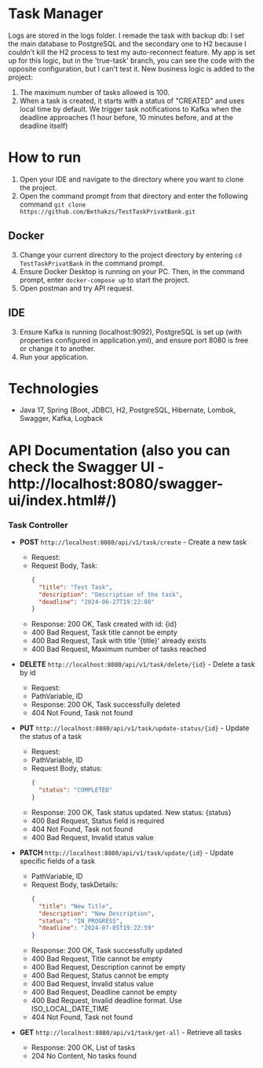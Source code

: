 # Task Manager

Logs are stored in the logs folder. I remade the task with backup db: I set the main database to PostgreSQL and the secondary one to H2 because I couldn't kill the H2 process to test my auto-reconnect feature. My app is set up for this logic, but in the 'true-task' branch, you can see the code with the opposite configuration, but I can't test it. New business logic is added to the project:
1. The maximum number of tasks allowed is 100.
2. When a task is created, it starts with a status of "CREATED" and uses local time by default. We trigger task notifications to Kafka when the deadline approaches (1 hour before, 10 minutes before, and at the deadline itself)

# **How to run**
1. Open your IDE and navigate to the directory where you want to clone the project.
2. Open the command prompt from that directory and enter the following command
   ```git clone https://github.com/Bethakzs/TestTaskPrivatBank.git```

## Docker
3. Change your current directory to the project directory by entering ```cd TestTaskPrivatBank``` in the command prompt.
4. Ensure Docker Desktop is running on your PC. Then, in the command prompt, enter ```docker-compose up``` to start the project.
5. Open postman and try API request.

## IDE
3. Ensure Kafka is running (localhost:9092), PostgreSQL is set up (with properties configured in application.yml), and ensure port 8080 is free or change it to another.
4. Run your application.


# **Technologies**
- Java 17, Spring (Boot, JDBC), H2, PostgreSQL, Hibernate, Lombok, Swagger, Kafka, Logback

# **API Documentation** (also you can check the Swagger UI - http://localhost:8080/swagger-ui/index.html#/)

### **Task Controller**

- **POST** `http://localhost:8080/api/v1/task/create` - Create a new task
    - Request:
    - Request Body, Task:
      ```json
      {
        "title": "Test Task",
        "description": "Description of the task",
        "deadline": "2024-06-27T19:22:00"
      }
      ```
    - Response: 200 OK, Task created with id: {id}
    - 400 Bad Request, Task title cannot be empty
    - 400 Bad Request, Task with title '{title}' already exists
    - 400 Bad Request, Maximum number of tasks reached


- **DELETE** `http://localhost:8080/api/v1/task/delete/{id}` - Delete a task by id
    - Request:
    - PathVariable, ID
    - Response: 200 OK, Task successfully deleted
    - 404 Not Found, Task not found


- **PUT** `http://localhost:8080/api/v1/task/update-status/{id}` - Update the status of a task
    - Request:
    - PathVariable, ID
    - Request Body, status:
      ```json
      {
        "status": "COMPLETED"
      }
        ```
    - Response: 200 OK, Task status updated. New status: {status}
    - 400 Bad Request, Status field is required
    - 404 Not Found, Task not found
    - 400 Bad Request, Invalid status value
     

- **PATCH** `http://localhost:8080/api/v1/task/update/{id}` - Update specific fields of a task
    - PathVariable, ID
    - Request Body, taskDetails:
      ```json
      {
        "title": "New Title",
        "description": "New Description",
        "status": "IN_PROGRESS",
        "deadline": "2024-07-05T19:22:59"
      }
      ```
    - Response: 200 OK, Task successfully updated
    - 400 Bad Request, Title cannot be empty
    - 400 Bad Request, Description cannot be empty
    - 400 Bad Request, Status cannot be empty
    - 400 Bad Request, Invalid status value
    - 400 Bad Request, Deadline cannot be empty
    - 400 Bad Request, Invalid deadline format. Use ISO_LOCAL_DATE_TIME
    - 404 Not Found, Task not found


- **GET** `http://localhost:8080/api/v1/task/get-all` - Retrieve all tasks
    - Response: 200 OK, List of tasks
    - 204 No Content, No tasks found

